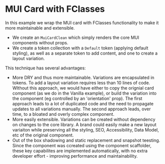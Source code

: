# MUI Card with FClasses

In this example we wrap the MUI card with FClasses functionality to make it more maintainable
and extensible.
- We create an `MuiCardClean` which simply renders the core MUI components without props.
- We create a token collection with a `Default` token (applying default styling), as well as
  a separate token to add content, and one to create a layout variation.

This technique has several advantages:

- More DRY and thus more maintainable.  Variations are encapsulated in tokens. To add a layout
  variation requires less than 10 lines of code. WIthout this approach, we would have either to
  copy the orignial card component (as we do in the Vanilla example), or build the variation
  into the component (eg controlled by an 'orientation' prop).  The first approach leads to a
  lot of duplicated code and the need to propagate updates to all variations manually.  The second
  approach leads, over time, to a bloated and overly complex component.
- More easily extensible.  Variations can be created without dependency on changes to the core
  library.  A brand could easily make a new layout variaiton while preserving all the styling,
  SEO, Accessibility, Data Model, etc of the original component.
- Out of the box shadowing and static replacement and snapshot teesting. Since the component was
  ccreated using the component scaffolder, these key capabilites are implemented automatically, with
  no extra developer effort - improving performance and maintainability.
